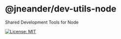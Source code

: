 # @jneander/dev-utils-node

Shared Development Tools for Node

[![License: MIT][license-badge]][license-url]

[license-badge]: https://img.shields.io/badge/License-MIT-yellow.svg?style=flat-square
[license-url]: https://github.com/jneander/dev-utils-node/blob/master/LICENSE

